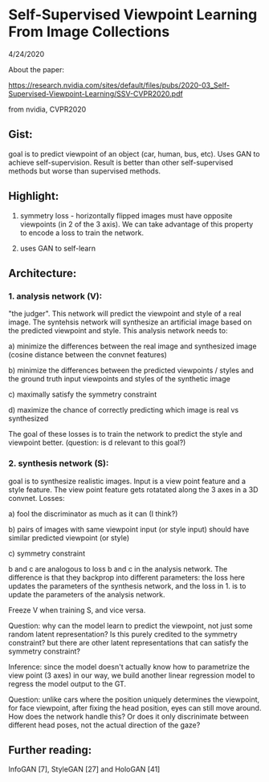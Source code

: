 # Self-Supervised Viewpoint Learning From Image Collections

4/24/2020

About the paper:

https://research.nvidia.com/sites/default/files/pubs/2020-03_Self-Supervised-Viewpoint-Learning/SSV-CVPR2020.pdf

from nvidia, CVPR2020


## Gist:
goal is to predict viewpoint of an object (car, human, bus, etc). Uses GAN to achieve self-supervision. Result is better than other 
self-supervised methods but worse than supervised methods.

## Highlight: 
1. symmetry loss - horizontally flipped images must have opposite viewpoints (in 2 of the 3 axis). We can take advantage of this
property to encode a loss to train the network.

2. uses GAN to self-learn 

## Architecture:
### 1. analysis network (V): 
"the judger". This network will predict the viewpoint and style of a real image. The syntehsis network will
 synthesize an artificial image based on the predicted viewpoint and style. This analysis network needs to:
 
 a) minimize the differences between the real image and synthesized image (cosine distance between the convnet features)
 
 b) minimize the differences between the predicted viewpoints / styles and the ground truth input viewpoints and styles of the 
 synthetic image
 
 c) maximally satisfy the symmetry constraint
 
 d) maximize the chance of correctly predicting which image is real vs synthesized
 
 The goal of these losses is to train the network to predict the style and viewpoint better. (question: is d relevant to this goal?)
 

### 2. synthesis network (S):
goal is to synthesize realistic images. Input is a view point feature and a style feature. The view point feature
gets rotatated along the 3 axes in a 3D convnet. Losses:

a) fool the discriminator as much as it can (I think?)

b) pairs of images with same viewpoint input (or style input) should have similar predicted viewpoint (or style)

c) symmetry constraint

b and c are analogous to loss b and c in the analysis network. The difference is that they backprop into different parameters: the loss
here updates the parameters of the synthesis network, and the loss in 1. is to update the parameters of the analysis network. 

Freeze V when training S, and vice versa.

Question: why can the model learn to predict the viewpoint, not just some random latent representation? Is this purely credited to the symmetry
constraint? but there are other latent representations that can satisfy the symmetry constraint?

Inference: since the model doesn't actually know how to parametrize the view point (3 axes) in our way, we build another 
linear regression model to regress the model output to the GT. 



Question: unlike cars where the position uniquely determines the viewpoint, 
for face viewpoint, after fixing the head position, eyes can still move around. How does the network handle this? Or does it only
discrinimate between different head poses, not the actual direction of the gaze?


## Further reading: 
InfoGAN [7], StyleGAN [27] and HoloGAN [41]

